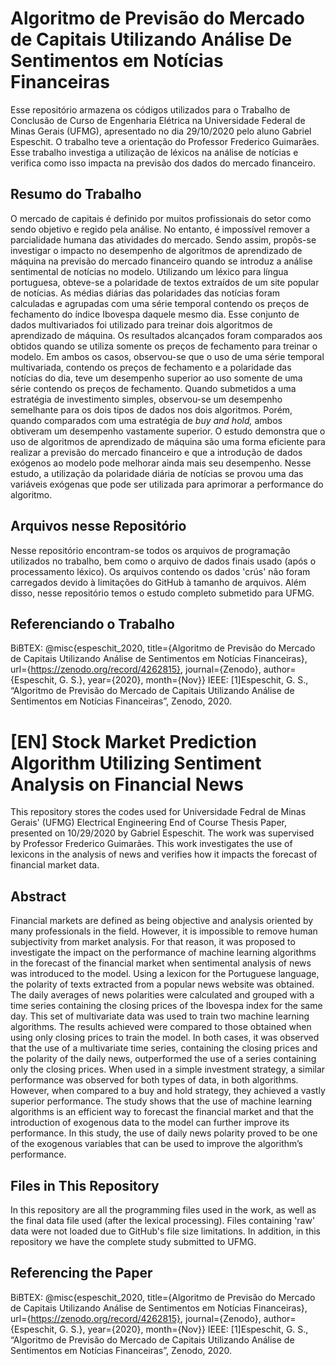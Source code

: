 # Algoritmo de Previsão do Mercado de Capitais Utilizando Análise De Sentimentos em Notícias Financeiras

Esse repositório armazena os códigos utilizados para o Trabalho de Conclusão de Curso de Engenharia Elétrica na Universidade Federal de Minas Gerais (UFMG), apresentado no dia 29/10/2020 pelo aluno Gabriel Espeschit. O trabalho teve a orientação do Professor Frederico Guimarães. Esse trabalho investiga a utilização de léxicos na análise de notícias e verifica como isso impacta na previsão dos dados do mercado financeiro.

## Resumo do Trabalho
O mercado de capitais é definido por muitos profissionais do setor como sendo objetivo e regido pela análise. No entanto, é impossível remover a parcialidade humana das atividades do mercado. Sendo assim, propôs-se investigar o impacto no desempenho de algoritmos de aprendizado de máquina na previsão do mercado financeiro quando se introduz a análise sentimental de notícias no modelo. Utilizando um léxico para língua portuguesa, obteve-se a polaridade de textos extraídos de um site popular de notícias. As médias diárias das polaridades das notícias foram calculadas e agrupadas  com uma série temporal contendo os preços de fechamento do índice Ibovespa daquele mesmo dia. Esse conjunto de dados multivariados foi utilizado para treinar  dois algoritmos de aprendizado de máquina. Os resultados alcançados foram comparados aos obtidos quando se utiliza somente os preços de fechamento para treinar o modelo. Em ambos os casos, observou-se que o uso de uma série temporal multivariada, contendo os preços de fechamento e a polaridade das notícias do dia, teve um desempenho superior ao uso somente de uma série contendo os preços de fechamento. Quando submetidos a uma estratégia de investimento simples, observou-se um desempenho semelhante para os dois tipos de dados nos dois algoritmos. Porém, quando comparados com uma estratégia de _buy and hold,_  ambos obtiveram  um desempenho vastamente superior. O estudo demonstra que o uso de algoritmos de aprendizado de máquina são uma forma eficiente para realizar a previsão do mercado financeiro e que a introdução de dados exógenos ao modelo pode melhorar ainda mais seu desempenho. Nesse estudo, a utilização da polaridade diária de notícias se provou uma das variáveis exógenas que pode ser utilizada para aprimorar a performance do algoritmo.

## Arquivos nesse Repositório
Nesse repositório encontram-se todos os arquivos de programação utilizados no trabalho, bem como o arquivo de dados finais usado (após o processamento léxico). Os arquivos contendo os dados 'crús' não foram carregados devido à limitações do GitHub à tamanho de arquivos. Além disso, nesse repositório temos o estudo completo submetido para UFMG.

## Referenciando o Trabalho
BiBTEX:
@misc{espeschit_2020, title={Algoritmo de Previsão do Mercado de Capitais Utilizando Análise de Sentimentos em Notícias Financeiras}, url={https://zenodo.org/record/4262815}, journal={Zenodo}, author={Espeschit, G. S.}, year={2020}, month={Nov}}
IEEE:
[1]Espeschit, G. S., “Algoritmo de Previsão do Mercado de Capitais Utilizando Análise de Sentimentos em Notícias Financeiras”, Zenodo, 2020.



# [EN] Stock Market Prediction Algorithm Utilizing Sentiment Analysis on Financial News
This repository stores the codes used for Universidade Fedral de Minas Gerais' (UFMG) Electrical Engineering End of Course Thesis Paper, presented on 10/29/2020 by Gabriel Espeschit. The work was supervised by Professor Frederico Guimarães. This work investigates the use of lexicons in the analysis of news and verifies how it impacts the forecast of financial market data.

## Abstract
Financial markets are defined as being objective and analysis oriented by many professionals in the field. However, it is impossible to remove human subjectivity from market analysis. For that reason, it was proposed to investigate the impact on the performance of machine learning algorithms in the forecast of the financial market when sentimental analysis of news was introduced to the model. Using a lexicon for the Portuguese language, the polarity of texts extracted from a popular news website was obtained. The daily averages of news polarities were calculated and grouped with a time series containing the closing prices of the Ibovespa index for the same day. This set of multivariate data was used to train two machine learning algorithms. The results achieved were compared to those obtained when using only closing prices to train the model. In both cases, it was observed that the use of a multivariate time series, containing the closing prices and the polarity of the daily news, outperformed the use of a series containing only the closing prices. When used in a simple investment strategy, a similar performance was observed for both types of data, in both algorithms. However, when compared to a buy and hold strategy, they achieved a vastly superior performance. The study shows that the use of machine learning algorithms is an efficient way to forecast the financial market and that the introduction of exogenous data to the model can further improve its performance. In this study, the use of daily news polarity proved to be one of the exogenous variables that can be used to improve the  algorithm’s performance.

## Files in This Repository
In this repository are all the programming files used in the work, as well as the final data file used (after the lexical processing). Files containing 'raw' data were not loaded due to GitHub's file size limitations. In addition, in this repository we have the complete study submitted to UFMG.

## Referencing the Paper
BiBTEX:
@misc{espeschit_2020, title={Algoritmo de Previsão do Mercado de Capitais Utilizando Análise de Sentimentos em Notícias Financeiras}, url={https://zenodo.org/record/4262815}, journal={Zenodo}, author={Espeschit, G. S.}, year={2020}, month={Nov}}
IEEE:
[1]Espeschit, G. S., “Algoritmo de Previsão do Mercado de Capitais Utilizando Análise de Sentimentos em Notícias Financeiras”, Zenodo, 2020.
